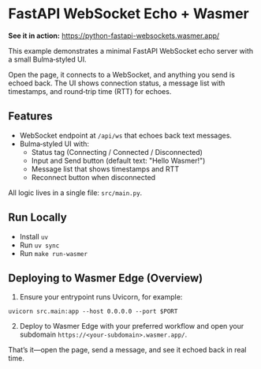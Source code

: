 # FastAPI WebSocket Echo + Wasmer

**See it in action:** https://python-fastapi-websockets.wasmer.app/

This example demonstrates a minimal FastAPI WebSocket echo server with a small Bulma‑styled UI.

Open the page, it connects to a WebSocket, and anything you send is echoed back.
The UI shows connection status, a message list with timestamps, and round‑trip time (RTT) for echoes.

## Features

- WebSocket endpoint at `/api/ws` that echoes back text messages.
- Bulma‑styled UI with:
  - Status tag (Connecting / Connected / Disconnected)
  - Input and Send button (default text: "Hello Wasmer!")
  - Message list that shows timestamps and RTT
  - Reconnect button when disconnected

All logic lives in a single file: `src/main.py`.

## Run Locally


* Install `uv`
* Run `uv sync`
* Run `make run-wasmer`


## Deploying to Wasmer Edge (Overview)

1. Ensure your entrypoint runs Uvicorn, for example:

```
uvicorn src.main:app --host 0.0.0.0 --port $PORT
```

2. Deploy to Wasmer Edge with your preferred workflow and open your subdomain `https://<your-subdomain>.wasmer.app/`.

That’s it—open the page, send a message, and see it echoed back in real time.
